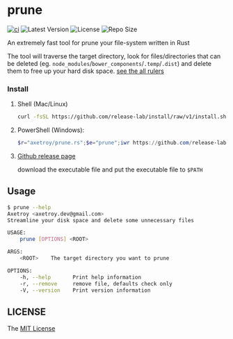 # prune

[![ci](https://github.com/axetroy/prune.rs/actions/workflows/ci.yml/badge.svg)](https://github.com/axetroy/prune.rs/actions/workflows/ci.yml)
![Latest Version](https://img.shields.io/github/v/release/axetroy/prune.rs.svg)
![License](https://img.shields.io/github/license/axetroy/prune.rs.svg)
![Repo Size](https://img.shields.io/github/repo-size/axetroy/prune.rs.svg)

An extremely fast tool for prune your file-system written in Rust

The tool will traverse the target directory, look for files/directories that can be deleted (eg. `node_modules`/`bower_components`/`.temp`/`.dist`) and delete them to free up your hard disk space. [see the all rulers](rulers.txt)

### Install

1.  Shell (Mac/Linux)

    ```bash
    curl -fsSL https://github.com/release-lab/install/raw/v1/install.sh | bash -s -- -r=axetroy/prune.rs -e=prune
    ```

2.  PowerShell (Windows):

    ```powershell
    $r="axetroy/prune.rs";$e="prune";iwr https://github.com/release-lab/install/raw/v1/install.ps1 -useb | iex
    ```

3.  [Github release page](https://github.com/axetroy/prune.rs/releases)

    download the executable file and put the executable file to `$PATH`

## Usage

```sh
$ prune --help
Axetroy <axetroy.dev@gmail.com>
Streamline your disk space and delete some unnecessary files

USAGE:
    prune [OPTIONS] <ROOT>

ARGS:
    <ROOT>    The target directory you want to prune

OPTIONS:
    -h, --help       Print help information
    -r, --remove     remove file, defaults check only
    -V, --version    Print version information
```

## LICENSE

The [MIT License](LICENSE)
